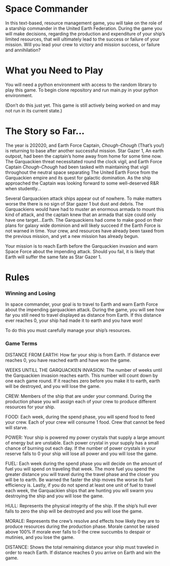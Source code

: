 
# Space Commander

In this text-based, resource management game, you will take on the role of a starship commander in the United Earth Federation. During the game you will make decisions, regarding the production and expenditure of your ship’s limited resources, that will ultimately lead to the success or failure of your mission. Will you lead your crew to victory and mission success, or failure and annihilation? 

# What you Need to Play

You will need a python environment with access to the random library to play this game.
To begin clone repository and run main.py in your python environment.

(Don’t do this just yet. This game is still actively being worked on and may not run in its current state.)

# The Story so Far...

The year is 202020, and Earth Force Captain, *Chough-Chough* (That’s you!) is returning to base after another successful mission. Star Gazer 1, An earth outpost, had been the captain’s home away from home for some time now. The Garquackien threat necessitated round the clock vigil, and Earth Force Captain *Chough-Chough* had been tasked with maintaining that vigil throughout the neutral space separating The United Earth Force from the Garquackien empire and its quest for galactic domination. As the ship approached the Captain was looking forward to some well-deserved R&R when studently…

Several Garquackien attack ships appear out of nowhere. To make matters worse the there is no sign of Star gazer 1 but dust and debris. The Garquackiens would have had to muster an enormous armada to mount this kind of attack, and the captain knew that an armada that size could only have one target…Earth. The Garquackiens had come to make good on their plans for galaxy wide dominion and will likely succeed if the Earth Force is not warned in time. Your crew, and resources have already been taxed from the previous mission, and yet a new mission has already begun.

Your mission is to reach Earth before the Garquackien invasion and warn Space Force about the impending attack. Should you fail, it is likely that Earth will suffer the same fate as Star Gazer 1.

# Rules

### Winning and Losing

In space commander, your goal is to travel to Earth and warn Earth Force about the impending garquackien attack. During the game, you will see how far you still need to travel displayed as distance from Earth. If this distance ever reaches 0, your ship had made it to earth and you have won!

To do this you must carefully manage your ship’s resources. 

### Game Terms

DISTANCE FROM EARTH: How far your ship is from Earth.
                     If distance ever reaches 0, you have reached earth and have won the game.
   
WEEKS UNTILL THE GARQUACKIEN INVASION: The number of weeks until the Garquackien invasion reaches 
                                      earth. This number will count down by one each game round. If it reaches zero before you make it to earth, earth will be destroyed, and you will lose the game.

CREW: Members of the ship that are under your command. During the production phase you will assign each of your crew to produce different resources for your ship.
    
FOOD: Each week, during the spend phase, you will spend food to feed your crew. Each of your crew will consume 1 food. Crew that cannot be feed will starve.
          
POWER: Your ship is powered my power crystals that supply a large amount of energy but are unstable. Each power crystal in your supply has a small chance of burning out each day. If the number of power crystals in your reserve falls to 0 your ship will lose all power and you will lose the game.
    
FUEL: Each week during the spend phase you will decide on the amount of fuel you will spend on traveling that week. The more fuel you spend the greater distance you will travel during the travel phase and the closer you will be to earth. Be warned the faster the ship moves the worse its fuel efficiency is. Lastly, if you do not spend at least one unit of fuel to travel each week, the Garquackien ships that are hunting you will swarm you destroying the ship and you will lose the game. 
    
HULL: Represents the physical integrity of the ship. If the ship’s hull ever falls to zero the ship will be destroyed and you will lose the game.
    
MORALE: Represents the crew’s resolve and effects how likely they are to produce resources during the production phase. Morale cannot be raised above 100% If morale ever falls to 0 the crew succumbs to despair or mutinies, and you lose the game.

DISTANCE: Shows the total remaining distance your ship must traveled in order to reach Earth.
          If distance reaches 0 you arrive on Earth and win the game.

